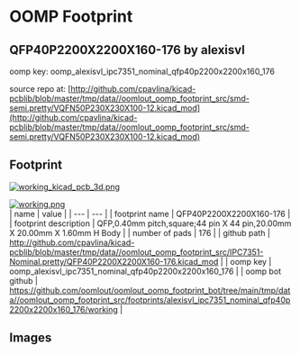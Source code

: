# OOMP Footprint  
## QFP40P2200X2200X160-176  by alexisvl  
  
oomp key: oomp_alexisvl_ipc7351_nominal_qfp40p2200x2200x160_176  
  
source repo at: [http://github.com/cpavlina/kicad-pcblib/blob/master/tmp/data//oomlout_oomp_footprint_src/smd-semi.pretty/VQFN50P230X230X100-12.kicad_mod](http://github.com/cpavlina/kicad-pcblib/blob/master/tmp/data//oomlout_oomp_footprint_src/smd-semi.pretty/VQFN50P230X230X100-12.kicad_mod)  
## Footprint  
  
[![working_kicad_pcb_3d.png](working_kicad_pcb_3d_600.png)](working_kicad_pcb_3d.png)  
  
[![working.png](working_600.png)](working.png)  
| name | value | 
| --- | --- | 
| footprint name | QFP40P2200X2200X160-176 | 
| footprint description | QFP,0.40mm pitch,square;44 pin X 44 pin,20.00mm X 20.00mm X 1.60mm H Body | 
| number of pads | 176 | 
| github path | http://github.com/cpavlina/kicad-pcblib/blob/master/tmp/data//oomlout_oomp_footprint_src/IPC7351-Nominal.pretty/QFP40P2200X2200X160-176.kicad_mod | 
| oomp key | oomp_alexisvl_ipc7351_nominal_qfp40p2200x2200x160_176 | 
| oomp bot github | https://github.com/oomlout/oomlout_oomp_footprint_bot/tree/main/tmp/data//oomlout_oomp_footprint_src/footprints/alexisvl_ipc7351_nominal_qfp40p2200x2200x160_176/working | 
## Images  
